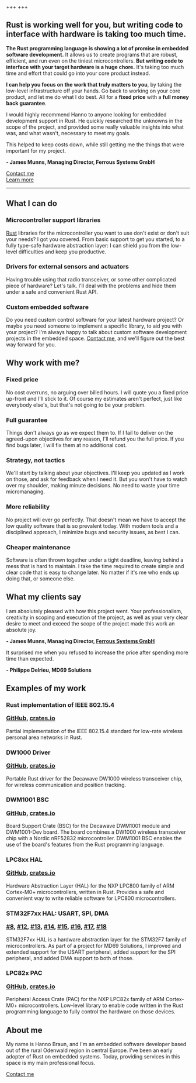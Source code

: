 +++
+++

<h2 class="highlight">
    Rust is working well for you, but writing code to interface with hardware is taking too much time.
</h2>

**The Rust programming language is showing a lot of promise in embedded software development.** It allows us to create programs that are robust, efficient, and run even on the tiniest microcontrollers. **But writing code to interface with your target hardware is a huge chore.** It's taking too much time and effort that could go into your core product instead.

**I can help you focus on the work that truly matters to you**, by taking the low-level infrastructure off your hands. Go back to working on your core product, and let me do what I do best. All for a **fixed price** with a **full money back guarantee**.


<div class="testimonial">
    <div class="testimonial-content">
        <p>
            I would highly recommend Hanno to anyone looking for embedded development support in Rust. He quickly researched the unknowns in the scope of the project, and provided some really valuable insights into what was, and what wasn't, necessary to meet my goals.
        </p>
        <p>
            This helped to keep costs down, while still getting me the things that were important for my project.
        </p>
    </div>
    <p class="testimonial-author">
        <strong>- James Munns, Managing Director, Ferrous Systems GmbH</strong>
    </p>
</div>


<div class="call-to-action">
    <div class="link contact-me">
        <a href="mailto:Hanno Braun <hanno@braun-embedded.com>">Contact me</a>
    </div>
    <div class="link learn-more">
        <a href="#what-i-can-do" target="_self">Learn more</a>
    </div>
</div>


---


<a name="what-i-can-do"></a>

<section class="regular">

## What I can do

### Microcontroller support libraries

<a href="https://www.rust-lang.org/">Rust</a> libraries for the microcontroller you want to use don't exist or don't suit your needs? I got you covered. From basic support to get you started, to a fully type-safe hardware abstraction layer: I can shield you from the low-level difficulties and keep you productive.

### Drivers for external sensors and actuators

Having trouble using that radio transceiver, or some other complicated piece of hardware? Let's talk. I'll deal with the problems and hide them under a safe and convenient Rust API.

### Custom embedded software

Do you need custom control software for your latest hardware project? Or maybe you need someone to implement a specific library, to aid you with your project? I'm always happy to talk about custom software development projects in the embedded space. <a href="mailto:Hanno Braun <hanno@braun-embedded.com>">Contact me</a>, and we'll figure out the best way forward for you.

</section>
<section class="regular">


## Why work with me?

### Fixed price

No cost overruns, no arguing over billed hours. I will quote you a fixed price up-front and I'll stick to it. Of course my estimates aren't perfect, just like everybody else's, but that's not going to be your problem.

### Full guarantee

Things don't always go as we expect them to. If I fail to deliver on the agreed-upon objectives for any reason, I'll refund you the full price. If you find bugs later, I will fix them at no additional cost.

### Strategy, not tactics

We'll start by talking about your objectives. I'll keep you updated as I work on those, and ask for feedback when I need it. But you won't have to watch over my shoulder, making minute decisions. No need to waste your time micromanaging.

### More reliability

No project will ever go perfectly. That doesn't mean we have to accept the low quality software that is so prevalent today. With modern tools and a disciplined approach, I minimize bugs and security issues, as best I can.

### Cheaper maintenance

Software is often thrown together under a tight deadline, leaving behind a mess that is hard to maintain. I take the time required to create simple and clear code that is easy to change later. No matter if it's me who ends up doing that, or someone else.

</section>
<section>


## What my clients say

<div class="testimonial">
    <div class="testimonial-content">
        <p>
            I am absolutely pleased with how this project went. Your professionalism, creativity in scoping and execution of the project, as well as your very clear desire to meet and exceed the scope of the project made this work an absolute joy.
        </p>
    </div>
    <p class="testimonial-author">
        <strong>- James Munns, Managing Director, <a href="https://ferrous-systems.com/">Ferrous Systems GmbH</a></strong>
    </p>
</div>

<div class="testimonial">
    <div class="testimonial-content">
        <p>
            It surprised me when you refused to increase the price after spending more time than expected.
        </p>
    </div>
    <p class="testimonial-author">
        <strong>- Philippe Delrieu, MD69 Solutions</strong>
    </p>
</div>

</section>
<section class="regular">


## Examples of my work

<h3>
    Rust implementation of IEEE 802.15.4
    <p class="open-source-links">
        <a href="https://github.com/braun-embedded/rust-ieee802.15.4">GitHub</a>,
        <a href="https://crates.io/crates/ieee802154">crates.io</a>
    </p>
</h3>

Partial implementation of the IEEE 802.15.4 standard for low-rate wireless personal area networks in Rust.


<h3>
    DW1000 Driver
    <p class="open-source-links">
        <a href="https://github.com/braun-embedded/rust-dw1000">GitHub</a>,
        <a href="https://crates.io/crates/dw1000">crates.io</a>
    </p>
</h3>

Portable Rust driver for the Decawave DW1000 wireless transceiver chip, for wireless communication and position tracking.


<h3>
    DWM1001 BSC
    <p class="open-source-links">
        <a href="https://github.com/braun-embedded/rust-dwm1001">GitHub</a>,
        <a href="https://crates.io/crates/dwm1001">crates.io</a>
    </p>
</h3>

Board Support Crate (BSC) for the Decawave DWM1001 module and DWM1001-Dev board. The board combines a DW1000 wireless transceiver chip with a Nordic nRF52832 microcontroller. DWM1001 BSC enables the use of the board's features from the Rust programming language.


<h3>
    LPC8xx HAL
    <p class="open-source-links">
        <a href="https://github.com/lpc-rs/lpc8xx-hal">GitHub</a>,
        <a href="https://crates.io/crates/lpc82x-hal">crates.io</a>
    </p>
</h3>

Hardware Abstraction Layer (HAL) for the NXP LPC800 family of ARM Cortex-M0+ microcontrollers, written in Rust. Provides a safe and convenient way to write reliable software for LPC800 microcontrollers.


<h3>
    STM32F7xx HAL: USART, SPI, DMA
    <p class="open-source-links">
        <a href="https://github.com/stm32-rs/stm32f7xx-hal/pull/8">#8</a>,
        <a href="https://github.com/stm32-rs/stm32f7xx-hal/pull/12">#12</a>,
        <a href="https://github.com/stm32-rs/stm32f7xx-hal/pull/13">#13</a>,
        <a href="https://github.com/stm32-rs/stm32f7xx-hal/pull/14">#14</a>,
        <a href="https://github.com/stm32-rs/stm32f7xx-hal/pull/15">#15</a>,
        <a href="https://github.com/stm32-rs/stm32f7xx-hal/pull/16">#16</a>,
        <a href="https://github.com/stm32-rs/stm32f7xx-hal/pull/17">#17</a>,
        <a href="https://github.com/stm32-rs/stm32f7xx-hal/pull/18">#18</a>
    </p>
</h3>

STM32F7xx HAL is a hardware abstraction layer for the STM32F7 family of microcontrollers. As part of a project for MD69 Solutions, I improved and extended support for the USART peripheral, added support for the SPI peripheral, and added DMA support to both of those.


<h3>
    LPC82x PAC
    <p class="open-source-links">
        <a href="https://github.com/lpc-rs/lpc-pac/tree/master/lpc82x">GitHub</a>,
        <a href="https://crates.io/crates/lpc82x-pac">crates.io</a>
    </p>
</h3>

Peripheral Access Crate (PAC) for the NXP LPC82x family of ARM Cortex-M0+ microcontrollers. Low-level library to enable code written in the Rust programming language to fully control the hardware on those devices.

</section>
<section class="regular">


## About me

My name is Hanno Braun, and I'm an embedded software developer based out of the rural Odenwald region in central Europe. I've been an early adopter of Rust on embedded systems. Today, providing services in this space is my main professional focus.

</section>

<div class="call-to-action">
    <div class="link contact-me">
        <a href="mailto:Hanno Braun <hanno@braun-embedded.com>">Contact me</a>
    </div>
</div>
